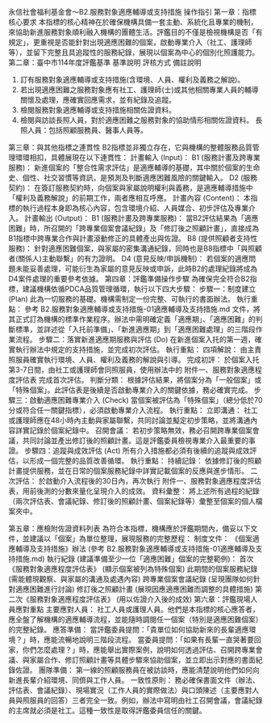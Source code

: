 永信社會福利基金會～B2.服務對象適應輔導或支持措施 操作指引
第一章：指標核心要求
本指標的核心精神在於確保機構具備一套主動、系統化且專業的機制，來協助新進服務對象順利融入機構的團體生活。評鑑目的不僅是檢視機構是否「有規定」，更重視是否能針對出現適應困難的個案，啟動專業介入（社工、護理師等），並留下完整且具追蹤性的服務紀錄，展現以個案為中心的個別化照護能力。
第二章：臺中市114年度評鑑基準
基準說明
評核方式
備註說明
1. 訂有服務對象適應輔導或支持措施(含環境、人員、權利及義務之解說)。
2. 若出現適應困難之服務對象應有社工、護理師(士)或其他相關專業人員的輔導關懷及處理，應確實回應需求，並有紀錄及追蹤。
1. 檢閱服務對象適應輔導或支持措施相關佐證資料。
2. 檢閱與訪談長照人員，對於適應困難之服務對象的協助情形相關佐證資料。
長照人員：包括照顧服務員、醫事人員等。



第三章：與其他指標之連貫性
B2指標並非獨立存在，它與機構的整體服務品質管理環環相扣，具體展現在以下連貫性：
計畫輸入 (Input)：
B1 (服務計畫及跨專業服務)： 新進個案的「整合性需求評估」是適應輔導的基礎，其中關於個案的生命史、個性、社交習慣等資訊，是預測及判斷適應困難風險的關鍵輸入。
D2 (服務契約)： 在簽訂服務契約時，向個案與家屬說明權利與義務，是適應輔導措施中「權利及義務解說」的前期工作，兩者應相互呼應。
計畫內容 (Content)：
本指標的執行過程本身即為核心內容，包含環境介紹、人員媒合、初步評估及專業介入。
計畫輸出 (Output)：
B1 (服務計畫及跨專業服務)： 當B2評估結果為「適應困難」時，所召開的「跨專業個案會議紀錄」及「修訂後之照顧計畫」，直接成為B1指標中跨專業合作與計畫滾動修正的具體產出與佐證。
B8 (提供照顧者支持性服務)： 針對適應困難個案，與家屬的密集溝通紀錄，同時也是B8指標中「與照顧者(關係人)主動聯繫」的有力證明。
D4 (意見反映/申訴機制)： 若個案的適應問題未能妥善處理，可能衍生為家屬的意見反映或申訴，此時B2的處理紀錄將成為D4案件處理的重要參考依據。
第四章：評鑑準備操作步驟
為確保完全符合B2指標，建議機構依循PDCA品質管理循環，執行以下四大步驟：
步驟一：制度建立 (Plan)
此為一切服務的基礎。機構需制定一份完整、可執行的書面辦法。
執行重點： 參考 B2.服務對象適應輔導或支持措施-01適應輔導及支持措施.md 文件，將其正式訂為機構的標準作業程序。辦法中需明確定義「適應期」、「適應困難」的判斷標準，並詳述從「入托前準備」、「新進適應期」到「適應困難處理」的三階段作業流程。
步驟二：落實新進適應期服務與評估 (Do)
在新進個案入托的第一週，確實執行辦法中規定的支持措施，並完成初次評估。
執行重點：
四項解說： 由主責照服員確實執行環境、人員、權利及義務的解說與引導。
完成初評： 於個案入托第3-7日間，由社工或護理師會同照服員，使用辦法中的 附件一、服務對象適應程度評估表 完成首次評估。
判斷分類： 根據評估結果，將個案分為「一般個案」或「特殊個案」。此評估表是後續是否啟動專業介入的關鍵依據，務必確實完成。
步驟三：啟動適應困難專業介入 (Check)
當個案被評估為「特殊個案」（總分低於70分或符合任一關鍵指標），必須啟動專業介入流程。
執行重點：
立即溝通： 社工或護理師應在48小時內主動與家屬聯繫，共同討論並擬定初步策略，並將溝通內容詳實記錄於個案紀錄中。
召開會議： 若初步策略無效，務必召開跨專業個案會議，共同討論並產出修訂後的照顧計畫。這是評鑑委員檢視專業介入最重要的事證。
步驟四：追蹤與成效評估 (Act)
所有介入措施都必須有後續的追蹤與成效評估，以形成一個完整的品質改善循環。
執行重點：
持續記錄： 依據修訂後的照顧計畫提供服務，並在日常的個案服務紀錄中詳實記載個案的反應與進步情形。
二次評估： 於啟動介入流程後的30日內，再次執行 附件一、服務對象適應程度評估表，用前後測的分數來量化呈現介入的成效。
資料彙整： 將上述所有過程的紀錄（兩次評估表、會議紀錄、修訂後的照顧計畫、個案紀錄等）彙整至個案的個人檔案夾中。

第五章：應檢附佐證資料列表
為符合本指標，機構應於評鑑期間內，備妥以下文件，並建議以「個案」為單位整理，展現服務的完整歷程：
制度文件：
《個案適應輔導及支持措施》辦法 (參考 B2.服務對象適應輔導或支持措施-01適應輔導及支持措施.md)
執行紀錄 (建議準備至少一位「適應困難」個案的完整範例)：
首次《服務對象適應程度評估表》 (顯示個案被列為特殊個案)
此期間的個案服務紀錄 (需能體現觀察、與家屬的溝通及處遇內容)
跨專業個案會議紀錄 (呈現團隊如何針對適應困難進行討論)
修訂後之照顧計畫 (展現因應適應困難而調整的具體措施)
第二次《服務對象適應程度評估表》 (用以佐證介入後的成效)
第六章：評鑑現場人員應對重點
主要應對人員：
社工人員或護理人員。他們是本指標的核心應答者，應全盤了解機構的適應輔導流程，並能隨時調閱任一個案（特別是適應困難個案）的完整紀錄。
應答準備：
當評鑑委員提問：「貴單位如何協助新來的長輩適應環境？」時，應能流暢地說明三階段流程。
當委員提問：「如果有長輩一直哭著要回家，你們怎麼處理？」時，應能舉出實際案例，說明如何透過評估、召開跨專業會議、與家屬合作、修訂照顧計畫等具體步驟來協助個案，並立即出示對應的書面紀錄佐證。
團隊準備：
第一線的照顧服務員在被訪談時，應能清楚說明他們如何向新進長輩介紹環境、同儕與工作人員。
一致性原則：
務必確保書面文件（辦法、評估表、會議紀錄）、現場實況（工作人員的實際做法）與口頭陳述（主要應對人員與照服員的回答）三者完全一致。例如，辦法中寫明由社工召開會議，會議紀錄的主席就必須是社工。這種一致性是取得評鑑委員信任的關鍵。